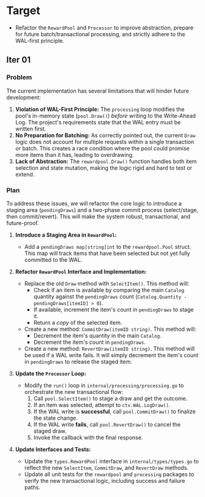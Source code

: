 <!-- Read _ai/doc/*.md first -->

# Target
- Refactor the `RewardPool` and `Processor` to improve abstraction, prepare for future batch/transactional processing, and strictly adhere to the WAL-first principle.

## Iter 01
### Problem
The current implementation has several limitations that will hinder future development:
1.  **Violation of WAL-First Principle:** The `processing` loop modifies the pool's in-memory state (`pool.Draw()`) *before* writing to the Write-Ahead Log. The project's requirements state that the WAL entry must be written first.
2.  **No Preparation for Batching:** As correctly pointed out, the current `Draw` logic does not account for multiple requests within a single transaction or batch. This creates a race condition where the pool could promise more items than it has, leading to overdrawing.
3.  **Lack of Abstraction:** The `rewardpool.Draw()` function handles both item selection and state mutation, making the logic rigid and hard to test or extend.

### Plan
To address these issues, we will refactor the core logic to introduce a staging area (`pendingDraws`) and a two-phase commit process (select/stage, then commit/revert). This will make the system robust, transactional, and future-proof.

1.  **Introduce a Staging Area in `RewardPool`:**
    *   Add a `pendingDraws map[string]int` to the `rewardpool.Pool` struct. This map will track items that have been selected but not yet fully committed to the WAL.

2.  **Refactor `RewardPool` Interface and Implementation:**
    *   Replace the old `Draw` method with `SelectItem()`. This method will:
        *   Check if an item is available by comparing the main `Catalog` quantity against the `pendingDraws` count (`Catalog.Quantity - pendingDraws[itemID] > 0`).
        *   If available, increment the item's count in `pendingDraws` to stage it.
        *   Return a *copy* of the selected item.
    *   Create a new method: `CommitDraw(itemID string)`. This method will:
        *   Decrement the item's quantity in the main `Catalog`.
        *   Decrement the item's count in `pendingDraws`.
    *   Create a new method: `RevertDraw(itemID string)`. This method will be used if a WAL write fails. It will simply decrement the item's count in `pendingDraws` to release the staged item.

3.  **Update the `Processor` Loop:**
    *   Modify the `run()` loop in `internal/processing/processing.go` to orchestrate the new transactional flow:
        1.  Call `pool.SelectItem()` to stage a draw and get the outcome.
        2.  If an item was selected, attempt to `ctx.WAL.LogDraw()`.
        3.  If the WAL write is **successful**, call `pool.CommitDraw()` to finalize the state change.
        4.  If the WAL write **fails**, call `pool.RevertDraw()` to cancel the staged draw.
        5.  Invoke the callback with the final response.

4.  **Update Interfaces and Tests:**
    *   Update the `types.RewardPool` interface in `internal/types/types.go` to reflect the new `SelectItem`, `CommitDraw`, and `RevertDraw` methods.
    *   Update all unit tests for the `rewardpool` and `processing` packages to verify the new transactional logic, including success and failure paths.